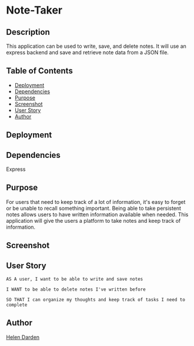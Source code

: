 # Note-Taker


## Description
This application can be used to write, save, and delete notes. It will use an express backend and save and retrieve note data from a JSON file.


## Table of Contents
* [Deployment](#deployment)  
* [Dependencies](#dependencies)  
* [Purpose](#purpose)
* [Screenshot](#screenshot)  
* [User Story](#user-story)  
* [Author](#author)


## Deployment



## Dependencies
Express


## Purpose
For users that need to keep track of a lot of information, it's easy to forget or be unable to recall something important. Being able to take persistent notes allows users to have written information available when needed. This application will give the users a platform to take notes and keep track of information.


## Screenshot


## User Story
```
AS A user, I want to be able to write and save notes

I WANT to be able to delete notes I've written before

SO THAT I can organize my thoughts and keep track of tasks I need to complete
```

## Author
[Helen Darden](https://github.com/hdarden)
